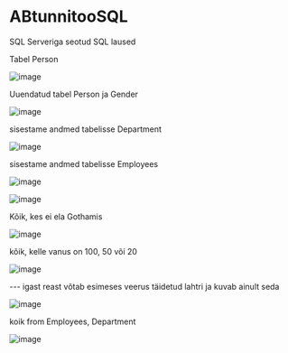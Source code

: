 # ABtunnitooSQL
SQL Serveriga seotud SQL laused

Tabel Person

![image](https://github.com/user-attachments/assets/e5d5b35c-89ac-468f-a710-61c498a62d00)

Uuendatud tabel Person ja Gender

![image](https://github.com/user-attachments/assets/97246d6f-ac32-4944-8ca5-dcfbd4bbb61a)

sisestame andmed tabelisse Department

![image](https://github.com/user-attachments/assets/712e8e6a-1129-4a4a-9f2f-0b163b954538)

sisestame andmed tabelisse Employees

![image](https://github.com/user-attachments/assets/2089cae3-d882-41cf-be28-92cd76e3c38d)


![image](https://github.com/user-attachments/assets/76d5eced-39e5-407b-aee6-55f5e639d5e9)

Kõik, kes ei ela Gothamis

![image](https://github.com/user-attachments/assets/8c5cddec-e9e8-42cf-be7f-144659678446)

kõik, kelle vanus on 100, 50 või 20

![image](https://github.com/user-attachments/assets/ca454582-206c-4424-b2e2-53a2cfbdd06a)

--- igast reast võtab esimeses veerus täidetud lahtri ja kuvab ainult seda

![image](https://github.com/user-attachments/assets/cf4b422c-518b-4021-bea1-7e3136e94a6f)

koik from Employees, Department

![image](https://github.com/user-attachments/assets/a7914ec5-995a-479a-a02a-5c222eed26a2)
